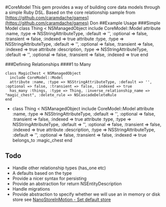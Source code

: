 #CoreModel
This gem provides a way of building core data models through a simple Ruby DSL. Based on the core relationship sample from [https://github.com/caramdache/games](https://github.com/caramdache/games)
Don
##Example Usage
###Simple Model
    class Thing < NSManagedObject
      include CoreModel::Model
      attribute :name, :type => NSStringAttributeType, :default => '', :optional => false, :transient => false, :indexed => true
      attribute :type, :type => NSStringAttributeType, :default => '', :optional => false, :transient => false, :indexed => true
      attribute :description, :type => NSStringAttributeType, :default => '', :optional => false, :transient => false, :indexed => true
    end

###Defining Relationships
####1 to Many

    class MagicChest < NSManagedObject
      include CoreModel::Model
      attribute :name, :type => NSStringAttributeType, :default => '', :optional => false, :transient => false, :indexed => true
      has_many :things, :type => Thing, :inverse_relationship_name => "magic_chest", :delete_rule => NSCascadeDeleteRule
    end
-
    class Thing < NSManagedObject
      include CoreModel::Model
      attribute :name, :type => NSStringAttributeType, :default => '', :optional => false, :transient => false, :indexed => true
      attribute :type, :type => NSStringAttributeType, :default => '', :optional => false, :transient => false, :indexed => true
      attribute :description, :type => NSStringAttributeType, :default => '', :optional => false, :transient => false, :indexed => true
      belongs_to :magic_chest
    end
    

## Todo

- Handle other relationship types (has_one etc)
- A defaults based on the type
- Provide a nicer syntax for persisting
- Provide an abstraction for return NSEntityDescription
- Handle migrations
- Provide abstraction to specify whether we will use an in memory or disk store see [NanoStoreInMotion - Set default store	](https://github.com/siuying/NanoStoreInMotion) 